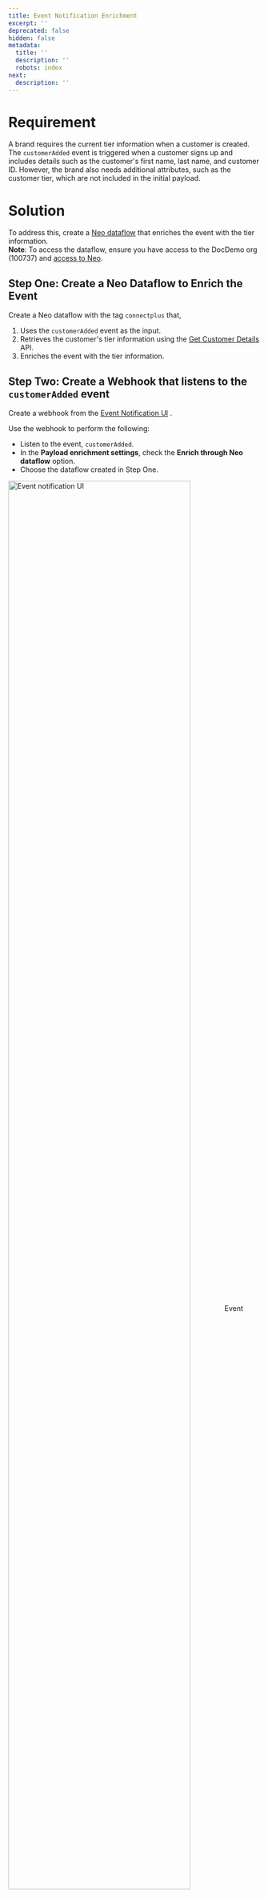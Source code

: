 ```yaml
---
title: Event Notification Enrichment
excerpt: ''
deprecated: false
hidden: false
metadata:
  title: ''
  description: ''
  robots: index
next:
  description: ''
---
```

# Requirement

A brand requires the current tier information when a customer is created. The `customerAdded` event is triggered when a customer signs up and includes details such as the customer's first name, last name, and customer ID. However, the brand also needs additional attributes, such as the customer tier, which are not included in the initial payload.

# Solution

To address this, create a [Neo dataflow](https://eu.intouch.capillarytech.com/extensions/neo/ui/rule/380d7516-b4fe-4b5d-8835-27ef43f6ea7a/version/63332321-c617-4489-9469-3f0cc549c88a?ruleType=org) that enriches the event with the tier information.\
**Note**: To access the dataflow, ensure you have access to the DocDemo org (100737) and [access to Neo](https://docs.capillarytech.com/docs/access-management-neo#enabling-neo-extension-access--user-roles).

## Step One: Create a Neo Dataflow to Enrich the Event

Create a Neo dataflow with the tag `connectplus` that, 

1. Uses the `customerAdded` event as the input. 
2. Retrieves the customer's tier information using the [Get Customer Details](https://docs.capillarytech.com/reference/get-customer-details) API.
3. Enriches the event with the tier information.

## Step Two: Create a Webhook that listens to the `customerAdded` event

Create a webhook from the [Event Notification UI](https://docs.capillarytech.com/docs/add-event-notification-account) . 

Use the webhook to perform the following:

* Listen to the event, `customerAdded`.
* In the **Payload enrichment settings**, check the **Enrich through Neo dataflow** option.
* Choose the dataflow created in Step One.

<Image alt="Event notification UI " align="center" width="85% " border={true} src="https://files.readme.io/5d25e35212bb96505b0a0d3f92bebd59b650041de83e5be70555834119ca3094-image.png">
  Event notification UI 
</Image>
